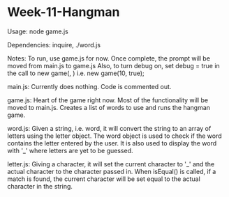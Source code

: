 # Week-11-Hangman

Usage: node game.js

Dependencies: inquire, ./word.js

Notes: To run, use game.js for now.  Once complete, the prompt will be moved from main.js to game.js  Also, to turn debug on, set debug = true in the call to new game(<num guesses allowed>, <debug>) i.e. new game(10, true);

main.js:  Currently does nothing. Code is commented out.

game.js: Heart of the game right now.  Most of the functionality will be moved to main.js.  Creates a list of words to use and runs the hangman game.

word.js: Given a string, i.e. word, it will convert the string to an array of letters using the letter object. The word object is used to check if the word contains the letter entered by the user. It is also used to display the word with '_' where letters are yet to be guessed.

letter.js: Giving a character, it will set the current character to '_' and the actual character to the character passed in.  When isEqual() is called, if a match is found, the current character will be set equal to the actual character in the string.